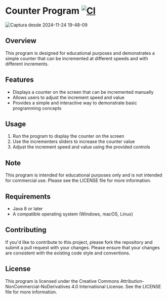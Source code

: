 # Counter Program [![CI](https://github.com/gmuro/counting-application/workflows/CI/badge.svg)](https://github.com/gmuro/counting-application/actions)
![Captura desde 2024-11-24 19-48-09](https://github.com/user-attachments/assets/cd6f8a70-0bbc-466a-9ea9-f73168002112)

## Overview

This program is designed for educational purposes and demonstrates a simple counter that can be incremented at different speeds and with different increments.

## Features

* Displays a counter on the screen that can be incremented manually
* Allows users to adjust the increment speed and value
* Provides a simple and interactive way to demonstrate basic programming concepts

## Usage

1. Run the program to display the counter on the screen
2. Use the incrementers sliders to increase the counter value
3. Adjust the increment speed and value using the provided controls

## Note

This program is intended for educational purposes only and is not intended for commercial use. Please see the LICENSE file for more information.

## Requirements

* Java 8 or later
* A compatible operating system (Windows, macOS, Linux)

## Contributing

If you'd like to contribute to this project, please fork the repository and submit a pull request with your changes. Please ensure that your changes are consistent with the existing code style and conventions.

## License

This program is licensed under the Creative Commons Attribution-NonCommercial-NoDerivatives 4.0 International License. See the LICENSE file for more information.
